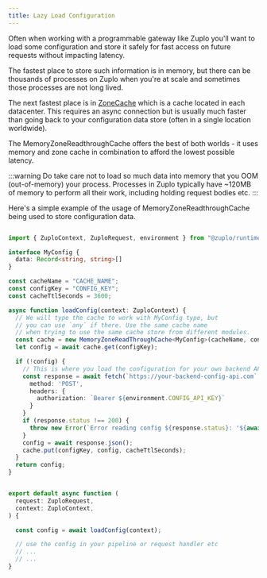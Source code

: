 ```yaml
---
title: Lazy Load Configuration
---
```


Often when working with a programmable gateway like Zuplo you'll want to load some configuration and store it safely for fast access on future requests without impacting latency.

The fastest place to store such information is in memory, but there can be thousands of processes on Zuplo when you're at scale and sometimes those processes are not long lived.

The next fastest place is in [ZoneCache](/docs/articles/zone-cache) which is a cache located in each datacenter. This requires an async connection but is usually much faster than going back to your configuration data store (often in a single location worldwide).

The MemoryZoneReadthroughCache offers the best of both worlds - it uses memory and zone cache in combination to afford the lowest possible latency.

:::warning
Do take care not to load so much data into memory that you OOM (out-of-memory) your process. Processes in Zuplo typically have ~120MB of memory to perform all their work, including holding request bodies etc.
:::

Here's a simple example of the usage of MemoryZoneReadthroughCache being used to store configuration data.

```ts

import { ZuploContext, ZuploRequest, environment } from "@zuplo/runtime";

interface MyConfig {
  data: Record<string, string>[]
}

const cacheName = "CACHE_NAME";
const configKey = "CONFIG_KEY";
const cacheTtlSeconds = 3600;

async function loadConfig(context: ZuploContext) {
  // We will type the cache to work with MyConfig type, but
  // you can use `any` if there. Use the same cache name
  // when trying to use the same cache store from different modules.
  const cache = new MemoryZoneReadThroughCache<MyConfig>(cacheName, context);
  let config = await cache.get(configKey);

  if (!config) {
    // This is where you load the configuration for your own backend API
    const response = await fetch(`https://your-backend-config-api.com`, {
      method: 'POST',
      headers: {
        authorization: `Bearer ${environment.CONFIG_API_KEY}`
      }
    }
    if (response.status !== 200) {
      throw new Error(`Error reading config ${response.status}: '${await response.text()}'`);
    }
    config = await response.json();
    cache.put(configKey, config, cacheTtlSeconds);
  }
  return config;
}


export default async function (
  request: ZuploRequest,
  context: ZuploContext,
) {

  const config = await loadConfig(context);

  // use the config in your pipeline or request handler etc
  // ...
  // ...
}


```
